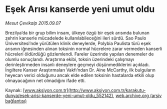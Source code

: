 # Eşek Arısı kanserde yeni umut oldu

*Mesut Çevikalp 2015.09.07*

<div class="pNewsDetailMainContent ctx_content" itemprop="articleBody">
 <p>
  Brezilya’da bir grup bilim insanı, ülkeye özgü bir eşek arısında bulunan zehrin kanserle mücadelede kullanılabileceğini ileri sürdü. Sao Paulo Üniversitesi’nde yürütülen klinik deneylerde, Polybia Paulista türü eşek arısının iğnesinden alınan toksinin normal hücrelere zarar vermeden kanserli hücreleri öldürdüğü gözlemlendi. Fareler üzerinde yapılan denemeler de olumlu sonuçlandı. Araştırma ekibi, toksin üzerindeki çalışmayı derinleştirmeden insanlı deneylere geçmeyi düşünmediklerini açıkladı. İngiltere Kanser Araştırmaları Vakfı’ndan Dr. Aine McCarthy, ilk bulguların heyecan verici olduğunu ancak elde edilen toksinin hastalarda etkili olup olmayacağının net olmadığını ifade etti.
 </p>
</div>


Kaynak: [www.aksiyon.com.tr](http://www.aksiyon.com.tr/karakutu-dunya/esek-arisi-kanserde-yeni-umut-oldu_552142), [web.archive.org (arşiv bağlantısı)](http://web.archive.org/web/20160103090134/http://www.aksiyon.com.tr/karakutu-dunya/esek-arisi-kanserde-yeni-umut-oldu_552142)
